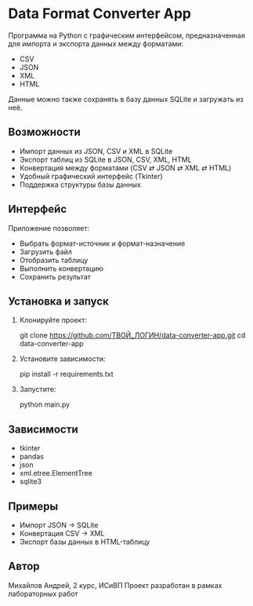 Data Format Converter App
==========================

Программа на Python с графическим интерфейсом, предназначенная для импорта и экспорта данных между форматами:
- CSV
- JSON
- XML
- HTML

Данные можно также сохранять в базу данных SQLite и загружать из неё.

Возможности
-----------
- Импорт данных из JSON, CSV и XML в SQLite
- Экспорт таблиц из SQLite в JSON, CSV, XML, HTML
- Конвертация между форматами (CSV ⇄ JSON ⇄ XML ⇄ HTML)
- Удобный графический интерфейс (Tkinter)
- Поддержка структуры базы данных

Интерфейс
---------
Приложение позволяет:
- Выбрать формат-источник и формат-назначение
- Загрузить файл
- Отобразить таблицу
- Выполнить конвертацию
- Сохранить результат

Установка и запуск
------------------
1. Клонируйте проект:

   git clone https://github.com/ТВОЙ_ЛОГИН/data-converter-app.git
   cd data-converter-app

2. Установите зависимости:

   pip install -r requirements.txt

3. Запустите:

   python main.py

Зависимости
-----------
- tkinter
- pandas
- json
- xml.etree.ElementTree
- sqlite3

Примеры
-------
- Импорт JSON → SQLite
- Конвертация CSV → XML
- Экспорт базы данных в HTML-таблицу

Автор
-----
Михайлов Андрей, 2 курс, ИСиВП
Проект разработан в рамках лабораторных работ
